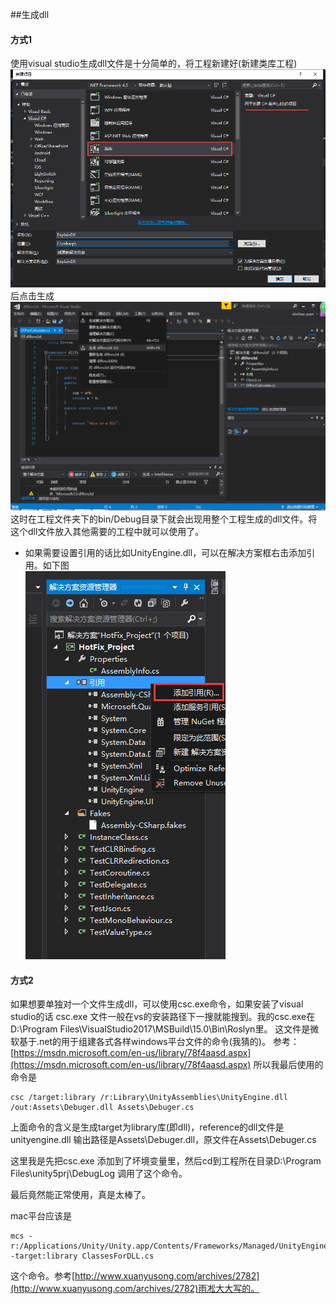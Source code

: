 ##生成dll
#### 方式1 ####
使用visual studio生成dll文件是十分简单的，将工程新建好(新建类库工程)  
![](pic/3.jpg)  
后点击生成  
![](pic/1.png)  
这时在工程文件夹下的bin/Debug目录下就会出现用整个工程生成的dll文件。将这个dll文件放入其他需要的工程中就可以使用了。

* 如果需要设置引用的话比如UnityEngine.dll，可以在解决方案框右击添加引用。如下图   
![](pic/2.png)  

#### 方式2 ####
如果想要单独对一个文件生成dll，可以使用csc.exe命令，如果安装了visual studio的话 csc.exe 文件一般在vs的安装路径下一搜就能搜到。我的csc.exe在D:\Program Files\VisualStudio2017\MSBuild\15.0\Bin\Roslyn里。 这文件是微软基于.net的用于组建各式各样windows平台文件的命令(我猜的)。
参考：[https://msdn.microsoft.com/en-us/library/78f4aasd.aspx](https://msdn.microsoft.com/en-us/library/78f4aasd.aspx)
所以我最后使用的命令是    

	csc /target:library /r:Library\UnityAssemblies\UnityEngine.dll /out:Assets\Debuger.dll Assets\Debuger.cs  
上面命令的含义是生成target为library库(即dll)，reference的dll文件是unityengine.dll 输出路径是Assets\Debuger.dll，原文件在Assets\Debuger.cs

这里我是先把csc.exe 添加到了坏境变量里，然后cd到工程所在目录D:\Program Files\unity5prj\DebugLog 调用了这个命令。

最后竟然能正常使用，真是太棒了。  

mac平台应该是  

	mcs -r:/Applications/Unity/Unity.app/Contents/Frameworks/Managed/UnityEngine.dll -target:library ClassesForDLL.cs  
这个命令。参考[http://www.xuanyusong.com/archives/2782](http://www.xuanyusong.com/archives/2782)雨凇大大写的。